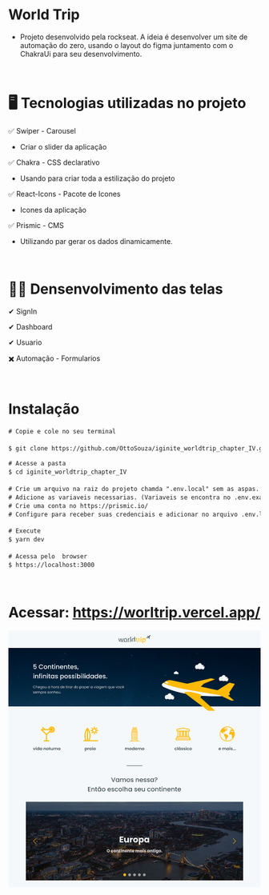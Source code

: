 # World Trip


 * Projeto desenvolvido pela rockseat. A ideia é desenvolver um site de automação do zero, usando o layout do figma juntamento com o ChakraUi para seu desenvolvimento.
 
<br>


# 🖥 Tecnologias utilizadas no projeto

 ✅ Swiper - Carousel
  * Criar o slider da aplicação

 ✅ Chakra - CSS declarativo
  * Usando para criar toda a estilização do projeto

 ✅ React-Icons - Pacote de Icones
  * Icones da aplicação

 ✅ Prismic - CMS
  * Utilizando par gerar os dados dinamicamente.

<br>


# 🧑‍💻 Densenvolvimento das telas


✔ SignIn

✔ Dashboard

✔ Usuario

✖️ Automação - Formularios 

<br>


# Instalação


~~~html
# Copie e cole no seu terminal 

$ git clone https://github.com/OttoSouza/iginite_worldtrip_chapter_IV.git
~~~

~~~html
# Acesse a pasta
$ cd iginite_worldtrip_chapter_IV

# Crie um arquivo na raiz do projeto chamda ".env.local" sem as aspas.
# Adicione as variaveis necessarias. (Variaveis se encontra no .env.example)
# Crie uma conta no https://prismic.io/
# Configure para receber suas credenciais e adicionar no arquivo .env.local

# Execute
$ yarn dev

# Acessa pelo  browser 
$ https://localhost:3000
~~~

<br>

# Acessar: https://worltrip.vercel.app/


<img src="./public/Home.png" alt="drawing" width="1000"/>





